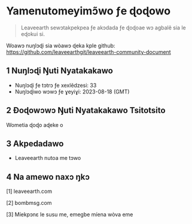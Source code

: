 # Yamenutomeyimɔ̃wo ƒe ɖoɖowo

>Leaveearth sewɔtakpekpea ƒe akɔdada ƒe ɖoɖoae wɔ agbalẽ sia le eɖokui si.

Woawɔ nuŋlɔɖi sia wòawɔ ɖeka kple github: https://github.com/leaveearthgit/leaveearth-community-document

## 1 Nuŋlɔɖi Ŋuti Nyatakakawo

- Nuŋlɔɖi ƒe tɔtrɔ ƒe xexlẽdzesi: 33
- Nuŋlɔɖiwo wɔwɔ ƒe ɣeyiɣi: 2023-08-18 (GMT)

## 2 Ðoɖowɔwɔ Ŋuti Nyatakakawo Tsitotsito

Wometia ɖoɖo aɖeke o

## 3 Akpedadawo
* Leaveearth nutoa me tɔwo

## 4 Na amewo naxɔ ŋkɔ
[1] leaveearth.com

[2] bombmsg.com

[3] Míekpɔnɛ le susu me, emegbe míena wòva eme